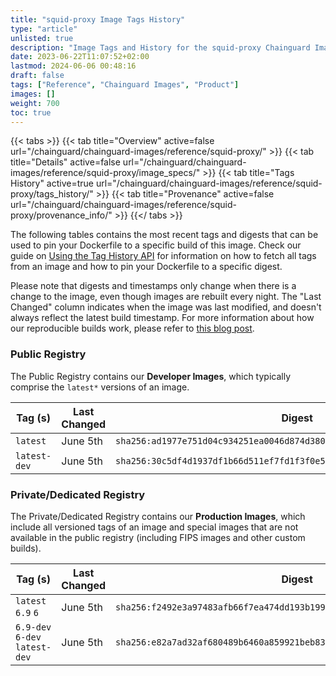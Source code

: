 ```yaml
---
title: "squid-proxy Image Tags History"
type: "article"
unlisted: true
description: "Image Tags and History for the squid-proxy Chainguard Image"
date: 2023-06-22T11:07:52+02:00
lastmod: 2024-06-06 00:48:16
draft: false
tags: ["Reference", "Chainguard Images", "Product"]
images: []
weight: 700
toc: true
---
```


{{< tabs >}}
{{< tab title="Overview" active=false url="/chainguard/chainguard-images/reference/squid-proxy/" >}}
{{< tab title="Details" active=false url="/chainguard/chainguard-images/reference/squid-proxy/image_specs/" >}}
{{< tab title="Tags History" active=true url="/chainguard/chainguard-images/reference/squid-proxy/tags_history/" >}}
{{< tab title="Provenance" active=false url="/chainguard/chainguard-images/reference/squid-proxy/provenance_info/" >}}
{{</ tabs >}}

The following tables contains the most recent tags and digests that can be used to pin your Dockerfile to a specific build of this image. Check our guide on [Using the Tag History API](/chainguard/chainguard-images/using-the-tag-history-api/) for information on how to fetch all tags from an image and how to pin your Dockerfile to a specific digest.

Please note that digests and timestamps only change when there is a change to the image, even though images are rebuilt every night. The "Last Changed" column indicates when the image was last modified, and doesn't always reflect the latest build timestamp. For more information about how our reproducible builds work, please refer to [this blog post](https://www.chainguard.dev/unchained/reproducing-chainguards-reproducible-image-builds).

### Public Registry
The Public Registry contains our **Developer Images**, which typically comprise the `latest*` versions of an image.

| Tag (s)       | Last Changed | Digest                                                                    |
|---------------|--------------|---------------------------------------------------------------------------|
|  `latest`     | June 5th     | `sha256:ad1977e751d04c934251ea0046d874d380d2969aa5b001a080bed8fe1b050378` |
|  `latest-dev` | June 5th     | `sha256:30c5df4d1937df1b66d511ef7fd1f3f0e57d3bb850b0bc8e86e1313c7d93bba9` |


### Private/Dedicated Registry
The Private/Dedicated Registry contains our **Production Images**, which include all versioned tags of an image and special images that are not available in the public registry (including FIPS images and other custom builds).

| Tag (s)                         | Last Changed | Digest                                                                    |
|---------------------------------|--------------|---------------------------------------------------------------------------|
|  `latest` `6.9` `6`             | June 5th     | `sha256:f2492e3a97483afb66f7ea474dd193b199e8b80ee3e6e6570ded21665a78f6bb` |
|  `6.9-dev` `6-dev` `latest-dev` | June 5th     | `sha256:e82a7ad32af680489b6460a859921beb83403f6550480608e8fd80995a935785` |

